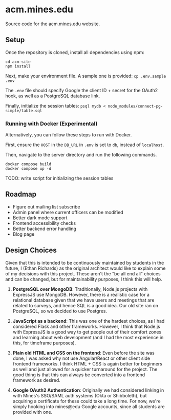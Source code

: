 # acm.mines.edu
Source code for the acm.mines.edu website.

## Setup
Once the repository is cloned, install all dependencies using npm:
```
cd acm-site
npm install
```

Next, make your environment file. A sample one is provided: `cp .env.sample .env`

The `.env` file should specify Google the client ID + secret
for the OAuth2 hook, as well as a PostgreSQL database link.

Finally, initialize the session tables: `psql mydb < node_modules/connect-pg-simple/table.sql`

### Running with Docker (Experimental)
Alternatively, you can follow these steps to run with Docker.

First, ensure the `HOST` in the `DB_URL` in `.env` is set to `db`, instead of `localhost`.

Then, navigate to the server directory and run the following commands.
```
docker compose build
docker compose up -d
```

TODO: write script for initializing the session tables

## Roadmap
- Figure out mailing list subscribe
- Admin panel where current officers can be modified
- Better dark mode support
- Frontend accessibility checks
- Better backend error handling
- Blog page

## Design Choices
Given that this is intended to be continuously maintained by students
in the future, I (Ethan Richards) as the original architect would like to
explain some of my decisions with this project. These aren't the "be all end all" 
choices and can be changed, but for maintainability purposes, I think this will help.

1. **PostgreSQL over MongoDB**: Traditionally, Node.js projects
with ExpressJS use MongoDB. However, there is a realistic case
for a relational database given that we have users and meetings 
that are related to surveys, and hence SQL is a good idea.
Our old site ran on PostgreSQL, so we decided to use Postgres.

2. **JavaScript as a backend**: This was one of the hardest choices,
as I had considered Flask and other frameworks. However, I think that 
Node.js with ExpressJS is a good way to get people out of their comfort
zones and learning about web development (and I had the
most experience in this, for timeframe purposes).

3. **Plain old HTML and CSS on the frontend**: Even before the site
was done, I was asked why not use Angular/React or other client
side frontend frameworks. I think HTML + CSS is again better
for beginners as well and just allowed for a quicker turnaround
for the project. The good thing is that this can always be
converted into a frontend framework as desired.

4. **Google OAuth2 Authentication**: Originally we had considered
linking in with Mines's SSO/SAML auth systems (Okta or Shibboleth), 
but acquiring a certificate for these could take a long time. For
now, we're simply hooking into mines@edu Google accounts, since all
students are provided with one.
